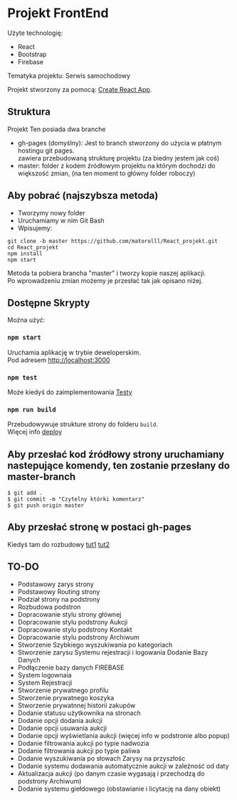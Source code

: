 # Projekt FrontEnd

Użyte technologię:
- React
- Bootstrap
- Firebase

Tematyka projektu: Serwis samochodowy

Projekt stworzony za pomocą: [Create React App](https://github.com/facebook/create-react-app).

## Struktura

Projekt Ten posiada dwa branche
- gh-pages (domyślny): Jest to branch stworzony do użycia w płatnym hostingu git pages.\
zawiera przebudowaną strukturę projektu (za biedny jestem jak coś)
- master: folder z kodem źródłowym projektu na którym dochodzi do większość zmian, (na ten moment to główny folder roboczy)



## Aby pobrać (najszybsza metoda)

- Tworzymy nowy folder
- Uruchamiamy w nim Git Bash
- Wpisujemy:
```
git clone -b master https://github.com/matorolll/React_projekt.git
cd React_projekt
npm install
npm start
```
Metoda ta pobiera brancha "master" i tworzy kopie naszej aplikacji.\
Po wprowadzeniu zmian możemy je przesłać tak jak opisano niżej.


## Dostępne Skrypty
Można użyć:

### `npm start`

Uruchamia aplikację w trybie deweloperskim.\
Pod adresem [http://localhost:3000](http://localhost:3000)

### `npm test`
Może kiedyś do zaimplementowania [Testy](https://facebook.github.io/create-react-app/docs/running-tests)

### `npm run build`

Przebudowywuje strukture strony do folderu `build`.\
Więcej info [deploy](https://facebook.github.io/create-react-app/docs/deployment)

## Aby przesłać kod źródłowy strony uruchamiany nastepujące komendy, ten zostanie przesłany do master-branch

```
$ git add .
$ git commit -m "Czytelny którki komentarz"
$ git push origin master
```

## Aby przesłać stronę w postaci gh-pages 
Kiedyś tam do rozbudowy
 [tut1](https://github.com/gitname/react-gh-pages/tree/master)
 [tut2](https://www.c-sharpcorner.com/article/how-to-deploy-react-application-on-github-pages/)
 
 
## TO-DO

- Podstawowy zarys strony
- Podstawowy Routing strony
- Podział strony na podstrony
- Rozbudowa podstron
- Dopracowanie stylu strony głównej
- Dopracowanie stylu podstrony Aukcji
- Dopracowanie stylu podstrony Kontakt
- Dopracowanie stylu podstrony Archiwum
- Stworzenie Szybkiego wyszukiwania po kategoriach
- Stworzenie zarysu Systemu rejestracji i logowania
Dodanie Bazy Danych
- Podłączenie bazy danych FIREBASE
- System logownaia
- System Rejestracji
- Stworzenie prywatnego profilu
- Stworzenie prywatnego koszyka
- Stworzenie prywatnnej historii zakupów
- Dodanie statusu użytkownika na stronach
- Dodanie opcji dodania aukcji
- Dodanie opcji usuwania aukcji
- Dodanie opcji wyświetlania aukcji (więcej info w podstronie albo popup)
- Dodanie filtrowania aukcji po typie nadwozia
- Dodanie filtrowania aukcji po typie paliwa
- Dodanie wyszukiwania po słowach
Zarysy na przyszłośc
- Dodanie systemu dodawania automatycznie aukcji w zależność od daty
- Aktualizacja aukcji (po danym czasie wygasają i przechodzą do podstrony Archiwum)
- Dodanie systemu giełdowego (obstawianie i licytację na dany obiekt) 





